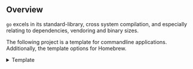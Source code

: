 <!-- {{ $.source.start }} -->

## Overview

`go` excels in its standard-library, cross system compilation, and especially relating to dependencies, vendoring and binary sizes.

The following project is a template for commandline applications. Additionally, the template options for Homebrew.

<details>
<summary>Template</summary>

<!-- {{ $.source.end }} -->

<!-- {{ $.content.start }} -->

# {{ $.content.title }}

> [!CAUTION]
> The following repository is in very early stages of development and is not ready for use. *The **Caution** banner will be removed when generally available*.

## Getting Started

### Installing

```bash
brew tap {{ default $.content["homebrew-taps"] "polyium/homebrew-taps" }}

brew install {{ default $.content["executable"] "template-go-cli" }}
```

###### Upgrading

```bash
brew update && brew upgrade {{ default $.content["executable"] "template-go-cli" }}
```

###### Reinstalling

```bash
brew update
brew uninstall --cask {{ default $.content["executable"] "template-go-cli" }}
brew install {{ default $.content["executable"] "template-go-cli" }}
```

## Usage

```bash
{{ default $.content["executable"] "template-go-cli" }} --help
```

## Contributions

See the [**Contributing Guide**](./CONTRIBUTING.md) for additional details on getting started.

<!-- {{ $.content.end }} -->

</details>
